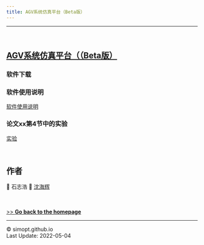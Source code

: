 ```yaml
---
title: AGV系统仿真平台（Beta版）
---
```

---

&nbsp;    
<!-- insert one empty line -->
<!-- can also use "<a></a>" or "<br><br>"  -->

<!-- 
Markdown Cheatsheet https://github.com/adam-p/markdown-here/wiki/Markdown-Cheatsheet
Mathematical formulae are supported by https://www.codecogs.com/latex/eqneditor.php
-->

## [AGV系统仿真平台（（Beta版）](https://simopt.github.io/AGVSim)

### 软件下载

### 软件使用说明
[软件使用说明](https://github.com/SimOpt/AGVSim)

### 论文xx第4节中的实验
[实验](https://github.com/SimOpt/AGVSim/tree/main/ExperimentsInPaper)


<!-- 
### Queueing Network Details  

This simulator can simulate **open queueing network** that consists of a **finite number of G/G/s/K stations** to provide service.
External customers may enter the network via each station.
A customer that completes the service at one station may be routed to another to receive further service or leave the network **subject to probability**.

#### The notations and more details
1. The network has <img src="https://latex.codecogs.com/svg.latex?{N}"> stations.  
2. Station <img src="https://latex.codecogs.com/svg.latex?{i}"> has <img src="https://latex.codecogs.com/svg.latex?{s_i}">
identical servers, each of which has the service rate <img src="https://latex.codecogs.com/svg.latex?{\mu_i>0}">, for
<img src="https://latex.codecogs.com/svg.latex?{i=1,\ldots,N}">.
All the stations follow the first-in-first-out (FIFO) discipline.
And there is only one queue for each station.  
3. The arrival rate of external customers to station <img src="https://latex.codecogs.com/svg.latex?{i}"> is 
<img src="https://latex.codecogs.com/svg.latex?{\lambda_i\geq&space;0}">, for <img src="https://latex.codecogs.com/svg.latex?{i=1,\ldots,N}">.
There exists some <img src="https://latex.codecogs.com/svg.latex?{i}"> for which <img src="https://latex.codecogs.com/svg.latex?{\lambda_i>0}">.  
4. A customer that completes the service at station <img src="https://latex.codecogs.com/svg.latex?{i}">
is routed to station <img src="https://latex.codecogs.com/svg.latex?{j}">
with probability <img src="https://latex.codecogs.com/svg.latex?{P_{ij}}">
and leaves the network with probability
<img src="https://latex.codecogs.com/svg.latex?\inline&space;P_{i0}=1-\sum_{j=1}^N&space;P_{ij}" title="P_{i0}=1-\sum_{j=1}^N P_{ij}">,
for <img src="https://latex.codecogs.com/svg.latex?{i,j=1,\ldots,N}">.
There exists some <img src="https://latex.codecogs.com/svg.latex?{i}"> for which <img src="https://latex.codecogs.com/svg.latex?{P_{i0}>0}">.
Moreover, it is allowed that a customer finishing service is routed to the same station (re-enter), i.e., <img src="https://latex.codecogs.com/svg.latex?{P_{ii}}"> can be nonzero.
In this case, the customer will join the end of the queue (if any) of this station while the first customer in queue (if any) move into the vacated server simultaneously.
5. Station <img src="https://latex.codecogs.com/svg.latex?{i}"> has capacity <img src="https://latex.codecogs.com/svg.latex?{K_i}">, i.e. the maximum number of customers allowed in the station, including those waiting in queue and those in the servers,
for <img src="https://latex.codecogs.com/svg.latex?{i=1,\ldots,N}">.
The capacity can be finite or infinite.

#### Customers' behavior when a station is at full capacity
1. If an external customer arrives at a station when it is full, then the customer will not enter the network and is lost permanently.  
2. If an internal customer who finishes the service at station <img src="https://latex.codecogs.com/svg.latex?{i}"> and is routed to station <img src="https://latex.codecogs.com/svg.latex?{j}"> finds that station <img src="https://latex.codecogs.com/svg.latex?{j}"> is full, then the customer is blocked at station <img src="https://latex.codecogs.com/svg.latex?{i}"> and occupy the original server until there is a place at station <img src="https://latex.codecogs.com/svg.latex?{j}">.
The blocked customers, either at the same station or at different stations, are unblocked with a FIFO discipline.
This blocking mechanism is known as blocking-after-service (BAS).

#### About deadlock
For queueing network with closed loop and finite capacity, deadlock phenomenon may occur.
In this simulator, when deadlock occurs, it is solved by *swapping* instantaneously.
Besides, when a customer re-enters a station, he has higher priority than those blocked in other stations.


### Code Details

The codes were written in MATLAB R2015a.
They (except for the third-party functions mentioned below) can be freely redistributed and used under the terms of the <a href="https://raw.githubusercontent.com/SimOpt/simopt.github.io/master/BSD License.txt" target="_blank">BSD 3-Clause License</a>.  

[Download the entire package](https://github.com/SimOpt/simopt.github.io/blob/master/code/QNSim/QNSim.zip?raw=true "Click to download")
with an example in it.


#### Structure

Before calling the simulator, we first need to find all the closed loop in the network (in order to handle the potential deadlock).
It is achieved by a third-party function "<font color="brown">find_elem_circuits.m</font>" (author: Chris Maes [gist.github.com/cmaes/1260153](https://gist.github.com/cmaes/1260153)).
Moreover, the function "<font color="brown">find_elem_circuits.m</font>" relies on a function "<font color="brown">components.m</font>",
which is a function in the graph package MatlabBGL (author: David Gleich [dgleich.github.io/matlab-bgl](http://dgleich.github.io/matlab-bgl)).
The identified closed loops are then passed into the simulator together with all other network parameters.

#### Inputs and outputs

* *Input: QueuePra - queueing network parameters*  
  - total station number
  - arrival rate and distribution (needs to modify "<font color="brown">inter_arrival_time.m</font>") to each station  
  - server number at each station  
  - service rate and distribution (needs to modify "<font color="brown">service_time.m</font>") of a server in each station  
  - transition (routing) probability matrix  
  - capacity (wating space + server number) of each station  
  - the list of all loops of the network (where the deadlock may happen) identified by "<font color="brown">find_elem_circuits.m</font>"  

* *Inputs: SimPra - simulation parameters*  
  - time length for one replication  
  - warm up length to let the queue be steady  
  - number of simulation replication  
  - random seed  

* *Outputs:*  
  - stationary distribution for each station  
  - averaged number of customers in each station<sup><font color="red">1</font></sup> & the whole system, and the variance of the AVERAGED number
  - averaged number of customers waiting in each station queue & the whole system<sup><font color="red">2</font></sup>, and the variance of the AVERAGED number
  - averaged sojourn time<sup><font color="red">3</font></sup> in each station & the whole system (waiting + serving), and the variance of the AVERAGED number
  - averaged waiting time<sup><font color="red">3,4</font></sup> in each station queue & the whole system, and the variance of the AVERAGED number
-->  



&nbsp;    
## 作者

👨 石志浩
👨 [沈海辉](https://shenhaihui.github.io)

&nbsp;    
&nbsp;    
[>> **Go back to the homepage**](https://simopt.github.io)


---

© simopt.github.io  
Last Update: 2022-05-04
